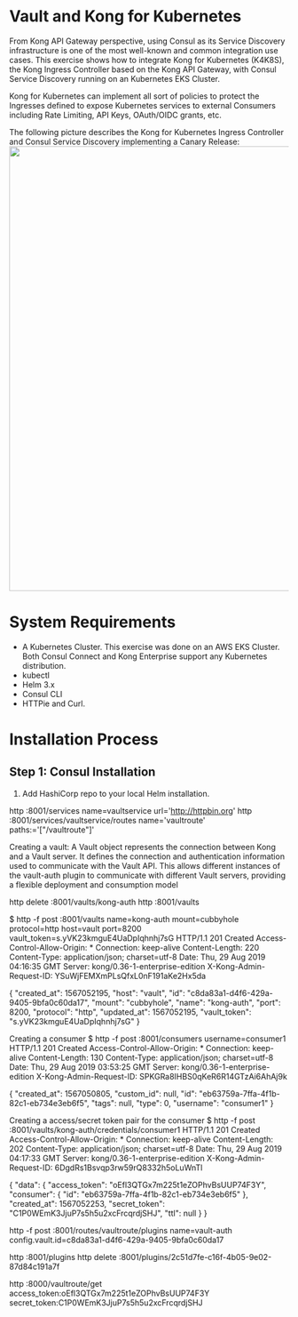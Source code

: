 # Vault and Kong for Kubernetes

From Kong API Gateway perspective, using Consul as its Service Discovery infrastructure is one of the most well-known and common integration use cases. This exercise shows how to integrate Kong for Kubernetes (K4K8S), the Kong Ingress Controller based on the Kong API Gateway, with Consul Service Discovery running on an Kubernetes EKS Cluster.

Kong for Kubernetes can implement all sort of policies to protect the Ingresses defined to expose Kubernetes services to external Consumers including Rate Limiting, API Keys, OAuth/OIDC grants, etc.

The following picture describes the Kong for Kubernetes Ingress Controller and Consul Service Discovery implementing a Canary Release:
<img src="https://github.com/Kong/hashicorp-consul-blogposts/blob/main/Consul/artifacts/architecture.png" width="800" />


#  System Requirements

- A Kubernetes Cluster. This exercise was done on an AWS EKS Cluster. Both Consul Connect and Kong Enterprise support any Kubernetes distribution.
- kubectl
- Helm 3.x
- Consul CLI
- HTTPie and Curl.


#  Installation Process

## Step 1: Consul Installation

1. Add HashiCorp repo to your local Helm installation.


http :8001/services name=vaultservice url='http://httpbin.org'
http :8001/services/vaultservice/routes name='vaultroute' paths:='["/vaultroute"]'





Creating a vault:
A Vault object represents the connection between Kong and a Vault server. It defines the connection and authentication information used to communicate with the Vault API. This allows different instances of the vault-auth plugin to communicate with different Vault servers, providing a flexible deployment and consumption model

http delete :8001/vaults/kong-auth
http :8001/vaults

$ http -f post :8001/vaults name=kong-auth mount=cubbyhole protocol=http host=vault port=8200 vault_token=s.yVK23kmguE4UaDpIqhnhj7sG
HTTP/1.1 201 Created
Access-Control-Allow-Origin: *
Connection: keep-alive
Content-Length: 220
Content-Type: application/json; charset=utf-8
Date: Thu, 29 Aug 2019 04:16:35 GMT
Server: kong/0.36-1-enterprise-edition
X-Kong-Admin-Request-ID: YSuWjFEMXmPLsQfxL0nF191aKe2Hx5da

{
    "created_at": 1567052195,
    "host": "vault",
    "id": "c8da83a1-d4f6-429a-9405-9bfa0c60da17",
    "mount": "cubbyhole",
    "name": "kong-auth",
    "port": 8200,
    "protocol": "http",
    "updated_at": 1567052195,
    "vault_token": "s.yVK23kmguE4UaDpIqhnhj7sG"
}









Creating a consumer
$ http -f post :8001/consumers username=consumer1
HTTP/1.1 201 Created
Access-Control-Allow-Origin: *
Connection: keep-alive
Content-Length: 130
Content-Type: application/json; charset=utf-8
Date: Thu, 29 Aug 2019 03:53:25 GMT
Server: kong/0.36-1-enterprise-edition
X-Kong-Admin-Request-ID: SPKGRa8IHBS0qKeR6R14GTzAi6AhAj9k

{
    "created_at": 1567050805,
    "custom_id": null,
    "id": "eb63759a-7ffa-4f1b-82c1-eb734e3eb6f5",
    "tags": null,
    "type": 0,
    "username": "consumer1"
}








Creating a access/secret token pair for the consumer
$ http -f post :8001/vaults/kong-auth/credentials/consumer1
HTTP/1.1 201 Created
Access-Control-Allow-Origin: *
Connection: keep-alive
Content-Length: 202
Content-Type: application/json; charset=utf-8
Date: Thu, 29 Aug 2019 04:17:33 GMT
Server: kong/0.36-1-enterprise-edition
X-Kong-Admin-Request-ID: 6DgdRs1Bsvqp3rw59rQ8332h5oLuWnTl

{
    "data": {
        "access_token": "oEfl3QTGx7m225t1eZOPhvBsUUP74F3Y",
        "consumer": {
            "id": "eb63759a-7ffa-4f1b-82c1-eb734e3eb6f5"
        },
        "created_at": 1567052253,
        "secret_token": "C1P0WEmK3JjuP7s5h5u2xcFrcqrdjSHJ",
        "ttl": null
    }
}







http -f post :8001/routes/vaultroute/plugins name=vault-auth config.vault.id=c8da83a1-d4f6-429a-9405-9bfa0c60da17

http :8001/plugins
http delete :8001/plugins/2c51d7fe-c16f-4b05-9e02-87d84c191a7f

http :8000/vaultroute/get access_token:oEfl3QTGx7m225t1eZOPhvBsUUP74F3Y secret_token:C1P0WEmK3JjuP7s5h5u2xcFrcqrdjSHJ
